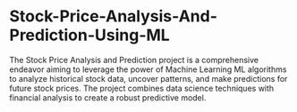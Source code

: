 # Stock-Price-Analysis-And-Prediction-Using-ML
The Stock Price Analysis and Prediction project is a comprehensive endeavor aiming to leverage the power of Machine Learning ML algorithms to analyze historical stock data, uncover patterns, and make predictions for future stock prices. The project combines data science techniques with financial analysis to create a robust predictive model.
